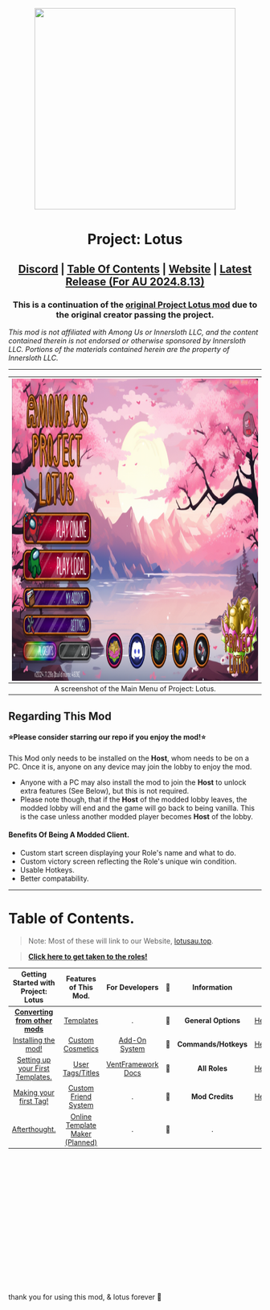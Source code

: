 <p align="center">
  <img width="400" height="400" src="https://avatars.githubusercontent.com/u/173427715">
</p>
<h1 align="center">Project: Lotus</h1>

<h2 align="center"> <a href="https://discord.gg/projectlotus">Discord</a> | <a href="#table-of-contents">Table Of Contents</a> | <a href="https://beta.lotusau.top/">Website</a> | <a href="https://github.com/lotus-au/lotuscontinued/releases/latest">Latest Release (For AU 2024.8.13)</a>

<h3 align="center">This is a continuation of the <a href="https://github.com/ImaMapleTree/Lotus">original Project Lotus mod</a> due to the original creator passing the project. </h3>
<i align="center">This mod is not affiliated with Among Us or Innersloth LLC, and the content contained therein is not endorsed or otherwise sponsored by Innersloth LLC. Portions of the materials contained herein are the property of Innersloth LLC.</i>

---

| <img align="center" width="1000" height="600" src="./.github/main_menu.png"> |
| :--------------------------------------------------------------------------: |
|               A screenshot of the Main Menu of Project: Lotus.               |

## Regarding This Mod

#### ⭐Please consider starring our repo if you enjoy the mod!⭐

This Mod only needs to be installed on the **Host**, whom needs to be on a PC. Once it is, anyone on any device may join the lobby to enjoy the mod. <br>

- Anyone with a PC may also install the mod to join the **Host** to unlock extra features (See Below), but this is not required.
- Please note though, that if the **Host** of the modded lobby leaves, the modded lobby will end and the game will go back to being vanilla. This is the case unless another modded player becomes **Host** of the lobby.

#### Benefits Of Being A Modded Client.<br>

- Custom start screen displaying your Role's name and what to do.
- Custom victory screen reflecting the Role's unique win condition.
- Usable Hotkeys.
- Better compatability.

---

# Table of Contents.

> Note: Most of these will link to our Website, [lotusau.top](https://lotusau.top). <br>

> [**Click here to get taken to the roles!**](https://lotusau.top/en/roles)

|                  Getting Started with Project: Lotus                  |                 Features of This Mod.                  |                   For Developers                    |  🪷  |     Information      |                    🪷                     |
| :-------------------------------------------------------------------: | :----------------------------------------------------: | :-------------------------------------------------: | :-: | :------------------: | :--------------------------------------: |
|   [**Converting from other mods**](https://lotusau.top/rd/convert)    |     [Templates](https://lotusau.top/rd/templates)      |                          .                          |  🪷  | **General Options**  | [Here.](https://lotusau.top/rd/options)  |
|         [Installing the mod!](https://lotusau.top/rd/install)         |   [Custom Cosmetics](https://lotusau.top/rd/touhats)   | [Add-On System](https://dev.lotusau.top/rd/addons)  |  🪷  | **Commands/Hotkeys** | [Here.](https://lotusau.top/rd/commands) |
| [Setting up your First Templates.](https://lotusau.top/rd/f-template) |    [User Tags/Titles](https://lotusau.top/rd/tags)     | [VentFramework Docs](https://dev.lotusau.top/rd/vf) |  🪷  |    **All Roles**     |  [Here.](https://lotusau.top/en/roles)   |
|      [Making your first Tag!](https://lotusau.top/rd/first-tag)       | [Custom Friend System](https://lotusau.top/rd/friends) |                          .                          |  🪷  |   **Mod Credits**    |   [Here.](https://lotusau.top/credits)   |
|        [Afterthought.](https://lotusau.top/rd/gs-afterthought)        |          [Online Template Maker (Planned)](#)          |                          .                          |  🪷  |          .           |                    .                     |

<br>
<br>
<br>
<br>
<br>
<br>
<br>
<br>
<br>
<br>
<br>
<br>
<br>
<br>
<br>
<br>
thank you for using this mod, & lotus forever 🪷
